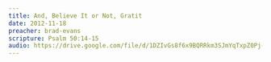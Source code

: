 ```yaml
---
title: And, Believe It or Not, Gratit
date: 2012-11-18
preacher: brad-evans
scripture: Psalm 50:14-15
audio: https://drive.google.com/file/d/1DZIvGs8f6x9BQRRkm3SJmYqTxpZ0Pj-w/view
---
```

